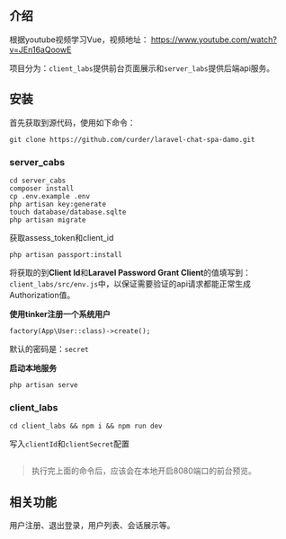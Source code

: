 ## 介绍

根据youtube视频学习Vue，视频地址： https://www.youtube.com/watch?v=JEn16aQoowE

项目分为：`client_labs`提供前台页面展示和`server_labs`提供后端api服务。


## 安装

首先获取到源代码，使用如下命令：
```
git clone https://github.com/curder/laravel-chat-spa-damo.git
```

### server_cabs

```
cd server_cabs
composer install
cp .env.example .env
php artisan key:generate
touch database/database.sqlte
php artisan migrate
```

获取assess_token和client_id
```
php artisan passport:install
```
将获取的到**Client Id**和**Laravel Password Grant Client**的值填写到：`client_labs/src/env.js`中，以保证需要验证的api请求都能正常生成Authorization值。

**使用tinker注册一个系统用户**

```
factory(App\User::class)->create();
```
默认的密码是：`secret`

**启动本地服务**

```
php artisan serve
```


### client_labs

```
cd client_labs && npm i && npm run dev
```

写入`clientId`和`clientSecret`配置
```

```

> 执行完上面的命令后，应该会在本地开启8080端口的前台预览。


## 相关功能

用户注册、退出登录，用户列表、会话展示等。
